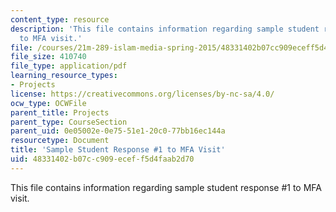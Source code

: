 ```yaml
---
content_type: resource
description: 'This file contains information regarding sample student response #1
  to MFA visit.'
file: /courses/21m-289-islam-media-spring-2015/48331402b07cc909eceff5d4faab2d70_MIT21M_289S15_assnMFA_ex1.pdf
file_size: 410740
file_type: application/pdf
learning_resource_types:
- Projects
license: https://creativecommons.org/licenses/by-nc-sa/4.0/
ocw_type: OCWFile
parent_title: Projects
parent_type: CourseSection
parent_uid: 0e05002e-0e75-51e1-20c0-77bb16ec144a
resourcetype: Document
title: 'Sample Student Response #1 to MFA Visit'
uid: 48331402-b07c-c909-ecef-f5d4faab2d70
---
```

This file contains information regarding sample student response #1 to MFA visit.
